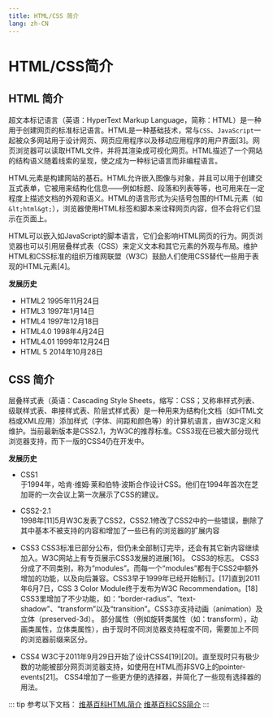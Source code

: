 ```yaml
---
title: HTML/CSS 简介
lang: zh-CN
---
```


# HTML/CSS简介

## HTML 简介
超文本标记语言（英语：HyperText Markup Language，简称：HTML）是一种用于创建网页的标准标记语言。HTML是一种基础技术，常与`CSS`、`JavaScript`一起被众多网站用于设计网页、网页应用程序以及移动应用程序的用户界面[3]。网页浏览器可以读取HTML文件，并将其渲染成可视化网页。HTML描述了一个网站的结构语义随着线索的呈现，使之成为一种标记语言而非编程语言。

HTML元素是构建网站的基石。HTML允许嵌入图像与对象，并且可以用于创建交互式表单，它被用来结构化信息——例如标题、段落和列表等等，也可用来在一定程度上描述文档的外观和语义。HTML的语言形式为尖括号包围的HTML元素（如 `&lt;html&gt;`），浏览器使用HTML标签和脚本来诠释网页内容，但不会将它们显示在页面上。

HTML可以嵌入如JavaScript的脚本语言，它们会影响HTML网页的行为。网页浏览器也可以引用层叠样式表（CSS）来定义文本和其它元素的外观与布局。维护HTML和CSS标准的组织万维网联盟（W3C）鼓励人们使用CSS替代一些用于表现的HTML元素[4]。

**发展历史**
- HTML2  1995年11月24日 
- HTML3  1997年1月14日
- HTML4  1997年12月18日
- HTML4.0  1998年4月24日  
- HTML4.01  1999年12月24日
- HTML 5   2014年10月28日


## CSS 简介
层叠样式表（英语：Cascading Style Sheets，缩写：CSS；又称串样式列表、级联样式表、串接样式表、阶层式样式表）是一种用来为结构化文档（如HTML文档或XML应用）添加样式（字体、间距和颜色等）的计算机语言，由W3C定义和维护。当前最新版本是CSS2.1，为W3C的推荐标准。CSS3现在已被大部分现代浏览器支持，而下一版的CSS4仍在开发中。

**发展历史**
- CSS1  
于1994年，哈肯·维姆·莱和伯特·波斯合作设计CSS。他们在1994年首次在芝加哥的一次会议上第一次展示了CSS的建议。

- CSS2-2.1  
1998年[11]5月W3C发表了CSS2，CSS2.1修改了CSS2中的一些错误，删除了其中基本不被支持的内容和增加了一些已有的浏览器的扩展内容

- CSS3
CSS3标准已部分公布，但仍未全部制订完毕，还会有其它新内容继续加入。W3C网站上有专页展示CSS3发展的进展[16]。
CSS3的标志。
CSS3分成了不同类别，称为“modules”。而每一个“modules”都有于CSS2中额外增加的功能，以及向后兼容。CSS3早于1999年已经开始制订。[17]直到2011年6月7日，CSS 3 Color Module终于发布为W3C Recommendation。[18]
CSS3里增加了不少功能，如：“border-radius”、“text-shadow”、“transform”以及“transition”。CSS3亦支持动画（animation）及立体（preserved-3d）。
部分属性（例如旋转类属性（如：transform），动画类属性，立体类属性），由于现时不同浏览器支持程度不同，需要加上不同的浏览器前缀来区分。
- CSS4
W3C于2011年9月29日开始了设计CSS4[19][20]。直至现时只有极少数的功能被部分网页浏览器支持，如使用在HTML而非SVG上的pointer-events[21]。
CSS4增加了一些更方便的选择器，并简化了一些现有选择器的用法。


::: tip 参考以下文档：
[维基百科HTML简介](https://zh.wikipedia.org/wiki/HTML)
[维基百科CSS简介](https://zh.wikipedia.org/wiki/层叠样式表)
:::